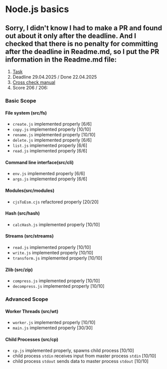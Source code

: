# Node.js basics

## Sorry, I didn't know I had to make a PR and found out about it only after the deadline. And I checked that there is no penalty for committing after the deadline in Readme.md, so I put the PR information in the Readme.md file:

1. [Task](https://github.com/AlreadyBored/nodejs-assignments/blob/main/assignments/nodejs-basics/assignment.md)
2. Deadline 29.04.2025 / Done 22.04.2025
3. [Cross check manual](https://github.com/AlreadyBored/nodejs-assignments/blob/main/assignments/nodejs-basics/cross-check-manual.md)
4. Score 206 / 206:

### Basic Scope
#### File system (src/fs)
- `create.js` implemented properly [6/6]
- `copy.js` implemented properly [10/10]
- `rename.js` implemented properly [10/10]
- `delete.js` implemented properly [6/6]
- `list.js` implemented properly [6/6]
- `read.js` implemented properly [6/6]
#### Command line interface(src/cli)
- `env.js` implemented properly [6/6]
- `args.js` implemented properly [6/6]
#### Modules(src/modules)
- `cjsToEsm.cjs` refactored properly [20/20]
#### Hash (src/hash)
- `calcHash.js` implemented properly [10/10]
#### Streams (src/streams)
- `read.js` implemented properly [10/10]
- `write.js` implemented properly [10/10]
- `transform.js` implemented properly [10/10]
#### Zlib (src/zip)
- `compress.js` implemented properly [10/10]
- `decompress.js` implemented properly [10/10]
### Advanced Scope
#### Worker Threads (src/wt)
- `worker.js` implemented properly [10/10]
- `main.js` implemented properly [30/30]
#### Child Processes (src/cp)
- `cp.js` implemented properly, spawns child process [10/10]
- child process `stdin` receives input from master process `stdin` [10/10]
- child process `stdout` sends data to master process `stdout` [10/10]
